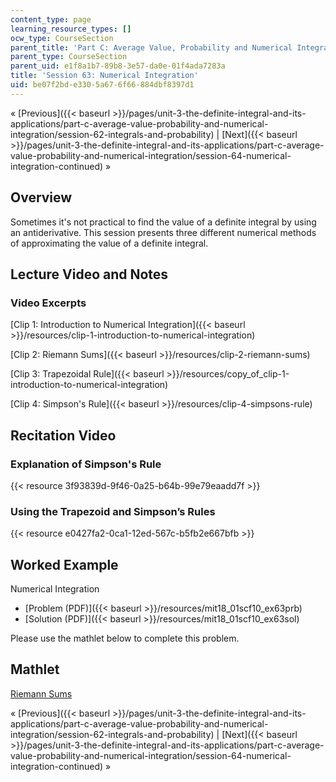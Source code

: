 ```yaml
---
content_type: page
learning_resource_types: []
ocw_type: CourseSection
parent_title: 'Part C: Average Value, Probability and Numerical Integration'
parent_type: CourseSection
parent_uid: e1f8a1b7-89b8-3e57-da0e-01f4ada7283a
title: 'Session 63: Numerical Integration'
uid: be07f2bd-e330-5a67-6f66-884dbf8397d1
---
```


« [Previous]({{< baseurl >}}/pages/unit-3-the-definite-integral-and-its-applications/part-c-average-value-probability-and-numerical-integration/session-62-integrals-and-probability) | [Next]({{< baseurl >}}/pages/unit-3-the-definite-integral-and-its-applications/part-c-average-value-probability-and-numerical-integration/session-64-numerical-integration-continued) »

Overview
--------

Sometimes it's not practical to find the value of a definite integral by using an antiderivative. This session presents three different numerical methods of approximating the value of a definite integral.

Lecture Video and Notes
-----------------------

### Video Excerpts

[Clip 1: Introduction to Numerical Integration]({{< baseurl >}}/resources/clip-1-introduction-to-numerical-integration)

[Clip 2: Riemann Sums]({{< baseurl >}}/resources/clip-2-riemann-sums)

[Clip 3: Trapezoidal Rule]({{< baseurl >}}/resources/copy_of_clip-1-introduction-to-numerical-integration)

[Clip 4: Simpson's Rule]({{< baseurl >}}/resources/clip-4-simpsons-rule)

Recitation Video
----------------

### Explanation of Simpson's Rule

{{< resource 3f93839d-9f46-0a25-b64b-99e79eaadd7f >}}

### Using the Trapezoid and Simpson’s Rules

{{< resource e0427fa2-0ca1-12ed-567c-b5fb2e667bfb >}}

Worked Example
--------------

Numerical Integration

*   [Problem (PDF)]({{< baseurl >}}/resources/mit18_01scf10_ex63prb)
*   [Solution (PDF)]({{< baseurl >}}/resources/mit18_01scf10_ex63sol)

Please use the mathlet below to complete this problem.

Mathlet
-------

[Riemann Sums](/ans7870/18/18.01SC/f10/mathlets/riemannSums.html "Open in a new window.")

« [Previous]({{< baseurl >}}/pages/unit-3-the-definite-integral-and-its-applications/part-c-average-value-probability-and-numerical-integration/session-62-integrals-and-probability) | [Next]({{< baseurl >}}/pages/unit-3-the-definite-integral-and-its-applications/part-c-average-value-probability-and-numerical-integration/session-64-numerical-integration-continued) »